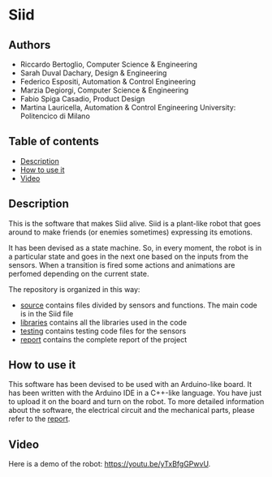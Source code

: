 # Siid

## Authors

- Riccardo Bertoglio, Computer Science & Engineering
- Sarah Duval Dachary, Design & Engineering
- Federico Espositi, Automation & Control Engineering
- Marzia Degiorgi, Computer Science & Engineering
- Fabio Spiga Casadio, Product Design
- Martina Lauricella, Automation & Control Engineering
University: Politencico di Milano

## Table of contents
- [Description](#description)
- [How to use it](#how-to-use-it)
- [Video](#video)

## Description

This is the software that makes Siid alive. Siid is a plant-like robot that goes around to make friends (or enemies sometimes) expressing its emotions. 

It has been devised as a state machine. So, in every moment, the robot is in a particular state and goes in the next one based on the inputs from the sensors. When a transition is fired some actions and animations are perfomed depending on the current state. 

The repository is organized in this way:
- [source](source/Siid) contains files divided by sensors and functions. The main code is in the Siid file
- [libraries](libraries) contains all the libraries used in the code
- [testing](testing) contains testing code files for the sensors
- [report](documentation/report.pdf) contains the complete report of the project

## How to use it

This software has been devised to be used with an Arduino-like board. It has been written with the Arduino IDE in a C++-like language. You have just to upload it on the board and turn on the robot. To more detailed information about the software, the electrical circuit and the mechanical parts, please refer to the [report](documentation/report.pdf).

## Video

Here is a demo of the robot: https://youtu.be/yTxBfgGPwvU.


